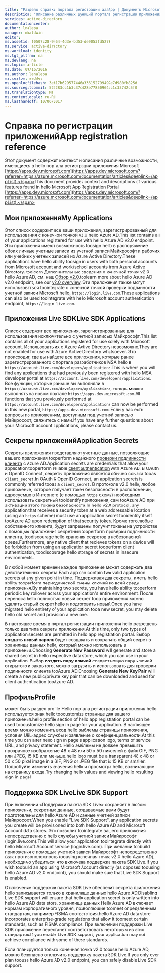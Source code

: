 ```yaml
---
title: "Разделы справки портала регистрации aaaApp | Документы Microsoft"
description: "Описание различных функций портала регистрации приложения Microsoft hello."
services: active-directory
documentationcenter: 
author: lnalepa
manager: mbaldwin
editor: 
ms.assetid: f0507c28-9464-4d3e-bd53-de9053fd5278
ms.service: active-directory
ms.workload: identity
ms.tgt_pltfrm: na
ms.devlang: na
ms.topic: article
ms.date: 09/16/2016
ms.author: lenalepa
ms.custom: aaddev
ms.openlocfilehash: 3eb17b629577446a336152799497e7d980fb825d
ms.sourcegitcommit: 523283cc1b3c37c428e77850964dc1c33742c5f0
ms.translationtype: MT
ms.contentlocale: ru-RU
ms.lasthandoff: 10/06/2017
---
```

# <a name="app-registration-reference"></a><span data-ttu-id="b5940-103">Справка по регистрации приложений</span><span class="sxs-lookup"><span data-stu-id="b5940-103">App registration reference</span></span>
<span data-ttu-id="b5940-104">Этот документ содержит контекст и описания различные возможности, имеющиеся в hello портала регистрации приложения Microsoft [https://apps.dev.microsoft.com](https://apps.dev.microsoft.com/?referrer=https://azure.microsoft.com/documentation/articles&deeplink=/appList).</span><span class="sxs-lookup"><span data-stu-id="b5940-104">This document provides context and descriptions of various features found in hello Microsoft App Registration Portal [https://apps.dev.microsoft.com](https://apps.dev.microsoft.com/?referrer=https://azure.microsoft.com/documentation/articles&deeplink=/appList).</span></span>

## <a name="my-applications"></a><span data-ttu-id="b5940-105">Мои приложения</span><span class="sxs-lookup"><span data-stu-id="b5940-105">My Applications</span></span>
<span data-ttu-id="b5940-106">Этот список содержит все ваши приложения, зарегистрированный для использования с конечной точкой v2.0 hello Azure AD.</span><span class="sxs-lookup"><span data-stu-id="b5940-106">This list contains all of your applications registered for use with hello Azure AD v2.0 endpoint.</span></span>  <span data-ttu-id="b5940-107">Эти приложения имеют возможность toosign hello в распоряжение обоих личные учетные записи из учетной записи Майкрософт и рабочих или учебных учетных записей из Azure Active Directory.</span><span class="sxs-lookup"><span data-stu-id="b5940-107">These applications have hello ability toosign in users with both personal accounts from Microsoft account and work/school accounts from Azure Active Directory.</span></span>  <span data-ttu-id="b5940-108">toolearn Дополнительные сведения о конечной точке v2.0 hello Azure AD, см. наш [Обзор v2.0](active-directory-appmodel-v2-overview.md).</span><span class="sxs-lookup"><span data-stu-id="b5940-108">toolearn more about hello Azure AD v2.0 endpoint, see our [v2.0 overview](active-directory-appmodel-v2-overview.md).</span></span>  <span data-ttu-id="b5940-109">Эти приложения также могут использоваться toointegrate с конечной точкой проверки подлинности учетной записи Microsoft hello, `https://login.live.com`.</span><span class="sxs-lookup"><span data-stu-id="b5940-109">These applications can also be used toointegrate with hello Microsoft account authentication endpoint, `https://login.live.com`.</span></span>

## <a name="live-sdk-applications"></a><span data-ttu-id="b5940-110">Приложения Live SDK</span><span class="sxs-lookup"><span data-stu-id="b5940-110">Live SDK Applications</span></span>
<span data-ttu-id="b5940-111">Список содержит все приложения, зарегистрированные для использования исключительно с учетной записью Майкрософт.</span><span class="sxs-lookup"><span data-stu-id="b5940-111">This list contains all of your applications registered for use solely with Microsoft account.</span></span>  <span data-ttu-id="b5940-112">Использовать их с Azure Active Directory невозможно.</span><span class="sxs-lookup"><span data-stu-id="b5940-112">They are not enabled for use with Azure Active Directory whatsoever.</span></span>  <span data-ttu-id="b5940-113">Это происходит, где вы найдете все приложения, которые ранее зарегистрированного с портала разработчиков MSA hello в `https://account.live.com/developers/applications`.</span><span class="sxs-lookup"><span data-stu-id="b5940-113">This is where you will find any applications that had previously been registered with hello MSA developer portal at `https://account.live.com/developers/applications`.</span></span>  <span data-ttu-id="b5940-114">Все функции, которые раньше вы выполняли в `https://account.live.com/developers/applications`, теперь можно выполнять на новом портале `https://apps.dev.microsoft.com`.</span><span class="sxs-lookup"><span data-stu-id="b5940-114">All functions that you previously performed at `https://account.live.com/developers/applications` can now be performed in this new portal, `https://apps.dev.microsoft.com`.</span></span>  <span data-ttu-id="b5940-115">Если у вас есть вопросы по приложениям, доступным под учетной записью Майкрософт, свяжитесь с нами.</span><span class="sxs-lookup"><span data-stu-id="b5940-115">If you have any further questions about your Microsoft account applications, please contact us.</span></span>

## <a name="application-secrets"></a><span data-ttu-id="b5940-116">Секреты приложений</span><span class="sxs-lookup"><span data-stu-id="b5940-116">Application Secrets</span></span>
<span data-ttu-id="b5940-117">Секреты приложения представляют учетные данные, позволяющие вашего приложения tooperform надежного [проверки подлинности клиента](http://tools.ietf.org/html/rfc6749#section-2.3) с Azure AD.</span><span class="sxs-lookup"><span data-stu-id="b5940-117">Application secrets are credentials that allow your application tooperform reliable [client authentication](http://tools.ietf.org/html/rfc6749#section-2.3) with Azure AD.</span></span>  <span data-ttu-id="b5940-118">В OAuth и OpenID Connect, секреты приложения является обычно ссылка tooas `client_secret`.</span><span class="sxs-lookup"><span data-stu-id="b5940-118">In OAuth & OpenID Connect, an application secrets is commonly referred tooas a `client_secret`.</span></span>  <span data-ttu-id="b5940-119">В протоколе v2.0 hello, любое приложение, которое получает токен безопасности в расположении, адресуемых в Интернете (с помощью `https` схему) необходимо использовать секретный tooidentify приложения, сам tooAzure AD при активации этого токена безопасности.</span><span class="sxs-lookup"><span data-stu-id="b5940-119">In hello v2.0 protocol, any application that receives a security token at a web addressable location (using an `https` scheme) must use an application secret tooidentify itself tooAzure AD upon redemption of that security token.</span></span>  <span data-ttu-id="b5940-120">Кроме того любые собственного клиента, будут запрещены получит токены на устройстве с помощью приложения секретный tooperform проверки подлинности клиента, toodiscourage hello хранения секретов в небезопасной среде.</span><span class="sxs-lookup"><span data-stu-id="b5940-120">Furthermore, any native client that recieves tokens on a device will be forbidden from using an application secret tooperform client authentication, toodiscourage hello storage of secrets in insecure environments.</span></span>

<span data-ttu-id="b5940-121">В любой момент времени каждое приложение может содержать два действительных секрета.</span><span class="sxs-lookup"><span data-stu-id="b5940-121">Each app can contain two valid application secrets at any given point in time.</span></span>  <span data-ttu-id="b5940-122">Поддерживая два секреты, иметь hello ablilty tooperform периодической смены ключей во всей среды приложения.</span><span class="sxs-lookup"><span data-stu-id="b5940-122">By maintaining two secrets, you have hello ablilty tooperform periodic key rollover across your application's entire environment.</span></span>  <span data-ttu-id="b5940-123">После переноса hello полностью новый секрет tooa приложения можно удалить старый секрет hello и подготовить новый.</span><span class="sxs-lookup"><span data-stu-id="b5940-123">Once you have migrated hello entirety of your application tooa new secret, you may delete hello old secret and provision a new one.</span></span>

<span data-ttu-id="b5940-124">В настоящее время в портал регистрации приложения hello разрешены только два типа секреты приложения.</span><span class="sxs-lookup"><span data-stu-id="b5940-124">At this time, only two types of application secrets are permitted in hello app registration portal.</span></span>  <span data-ttu-id="b5940-125">Выбор **создать новый пароль** будет создавать и сохранять общий секрет в хранилище данных hello, который можно использовать в приложении.</span><span class="sxs-lookup"><span data-stu-id="b5940-125">Choosing **Generate New Password** will generate and store a shared secret in hello respective data store, which you can use in your application.</span></span>  <span data-ttu-id="b5940-126">Выбор **создать пару ключей** создаст новую пару ключей открытого и закрытого, можно загрузить и использовать для проверки подлинности клиента tooAzure AD.</span><span class="sxs-lookup"><span data-stu-id="b5940-126">Choosing **Generate New Key Pair** will create a new public/private key pair that can be downloaded and used for client authentication tooAzure AD.</span></span>

## <a name="profile"></a><span data-ttu-id="b5940-127">Профиль</span><span class="sxs-lookup"><span data-stu-id="b5940-127">Profile</span></span>
<span data-ttu-id="b5940-128">может быть раздел profile Hello портала регистрации приложения hello используется знак hello toocustomize странице для вашего приложения.</span><span class="sxs-lookup"><span data-stu-id="b5940-128">hello profile section of hello app registration portal can be used toocustomize hello sign in page for your application.</span></span>  <span data-ttu-id="b5940-129">В настоящее время можно изменить вход hello эмблемы страницы приложения, условия URL-адрес службы и заявление о конфиденциальности.</span><span class="sxs-lookup"><span data-stu-id="b5940-129">At this time you can alter hello sign in page's application logo, terms of service URL, and privacy statement.</span></span>  <span data-ttu-id="b5940-130">Hello эмблемы не должен превышать прозрачное изображение 48 x 48 или 50 x 50 пикселей в файл GIF, PNG или JPEG, 15 КБ или меньше.</span><span class="sxs-lookup"><span data-stu-id="b5940-130">hello logo must be a transparent 48 x 48 or 50 x 50 pixel image in a GIF, PNG or JPEG file that is 15 KB or smaller.</span></span>  <span data-ttu-id="b5940-131">Попробуйте изменить значения hello и просмотра hello, возникающие на страницу входа.</span><span class="sxs-lookup"><span data-stu-id="b5940-131">Try changing hello values and viewing hello resulting sign in page!</span></span>

## <a name="live-sdk-support"></a><span data-ttu-id="b5940-132">Поддержка SDK Live</span><span class="sxs-lookup"><span data-stu-id="b5940-132">Live SDK Support</span></span>
<span data-ttu-id="b5940-133">При включении «Поддержки пакета SDK Live» сохраняет в любом приложении, секретные данные, создаваемые вами будут подготовлены для hello Azure AD и данные учетной записи Майкрософт.</span><span class="sxs-lookup"><span data-stu-id="b5940-133">When you enable "Live SDK Support", any application secrets you create will be provisioned into both hello Azure AD and Microsoft Account data stores.</span></span>  <span data-ttu-id="b5940-134">Это позволит toointegrate вашего приложения непосредственно с hello службы учетной записи Майкрософт (login.live.com).</span><span class="sxs-lookup"><span data-stu-id="b5940-134">This will allow your application toointegrate directly with hello Microsoft Account service (login.live.com).</span></span>  <span data-ttu-id="b5940-135">При желании toobuild приложения с помощью учетной записи Майкрософт непосредственно (как противоположность toousing конечная точка v2.0 hello Azure AD), необходимо убедиться, что включена поддержка пакета SDK Live.</span><span class="sxs-lookup"><span data-stu-id="b5940-135">If you wish toobuild an app using Microsoft Account directly (as opposed toousing hello Azure AD v2.0 endpoint), you should make sure that Live SDK Support is enabled.</span></span>

<span data-ttu-id="b5940-136">Отключение поддержки пакета SDK Live обеспечит секрета приложения hello записывается только в хранилище данных hello Azure AD.</span><span class="sxs-lookup"><span data-stu-id="b5940-136">Disabling Live SDK support will ensure that hello application secret is only written into hello Azure AD data store.</span></span>  <span data-ttu-id="b5940-137">хранилище данных Hello Azure AD включает нормам корпоративного уровня, позволяющие toomeet определенным стандартам, например FISMA соответствия.</span><span class="sxs-lookup"><span data-stu-id="b5940-137">hello Azure AD data store incorporates enterprise-grade regulations that allow it toomeet certain standards, such as FISMA compliance.</span></span>  <span data-ttu-id="b5940-138">При включении поддержки Live SDK приложение перестанет соответствовать некоторым из этих стандартов.</span><span class="sxs-lookup"><span data-stu-id="b5940-138">If you enable Live SDK support, your application may not achieve compliance with some of these standards.</span></span>

<span data-ttu-id="b5940-139">Если планируется только конечная точка v2.0 toouse hello Azure AD, можно безопасно отключить поддержку пакета SDK Live.</span><span class="sxs-lookup"><span data-stu-id="b5940-139">If you only ever plan toouse hello Azure AD v2.0 endpoint, you can safely disable Live SDK support.</span></span>

